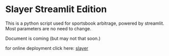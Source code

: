 # Slayer Streamlit Edition

This is a python script used for sportsbook arbitrage, powered by streamlit.
Most parameters are no need to change.

Document is coming (but may not that soon.)

for online deployment click here:
[slayer](https://share.streamlit.io/santiago911/slayer-st/main/slayer.py)
